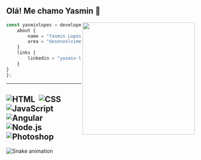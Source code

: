 


## Olá! Me chamo Yasmin 👋

<img align="right" width="300" src="https://i.giphy.com/media/YAnpMSHcurJVS/giphy.webp"/>

```JavaScript
const yasminlopes = developer {
    about {
        name = "Yasmin Lopes"
        area = "desenvolvimento web"
    }
    links {
        linkedin = "yasmin-lopes-841b601a1"
    }
}
};
```

----
![HTML](https://img.shields.io/badge/-HTML-e152aa?style=for-the-badge&logo=html5&labelColor=1f004e)&nbsp;
![CSS](https://img.shields.io/badge/-CSS-e152aa?style=for-the-badge&logo=CSS3&logoColor=1572B6&labelColor=1f004e)&nbsp;
![JavaScript](https://img.shields.io/badge/-JavaScript-e152aa?style=for-the-badge&logo=javascript&labelColor=1f004e)&nbsp;
![Angular](https://img.shields.io/badge/-angular-e152aa?style=for-the-badge&logo=angular&labelColor=1f004e)&nbsp;
![Node.js](https://img.shields.io/badge/-Node.js-e152aa?style=for-the-badge&logo=node.js&labelColor=1f004e)&nbsp;
![Photoshop](https://img.shields.io/badge/-Photoshop-e152aa?style=for-the-badge&logo=adobe-photoshop&labelColor=1f004e)&nbsp;
----


  ![Snake animation](https://github.com/yasminlopes/yasminlopes/blob/output/github-contribution-grid-snake.svg)
 
